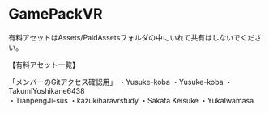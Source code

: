 # GamePackVR


有料アセットはAssets/PaidAssetsフォルダの中にいれて共有はしないでください。

【有料アセット一覧】

「メンバーのGitアクセス確認用」
・Yusuke-koba
・Yusuke-koba
・TakumiYoshikane6438  
・TianpengJi-sus
・kazukiharavrstudy
・Sakata Keisuke
・YukaIwamasa